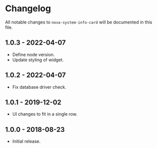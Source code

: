 # Changelog

All notable changes to `nova-system-info-card` will be documented in this file.

## 1.0.3 - 2022-04-07

- Define node version.
- Update styling of widget.

## 1.0.2 - 2022-04-07

- Fix database driver check.

## 1.0.1 - 2019-12-02

- UI changes to fit in a single row.

## 1.0.0 - 2018-08-23

- Initial release.
